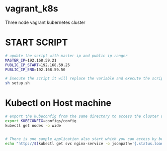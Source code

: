 # vagrant_k8s
Three node vagrant kubernetes cluster

# START SCRIPT

```bash
# update the script with master ip and public ip ranger
MASTER_IP=192.168.59.21
PUBLIC_IP_START=192.168.59.25
PUBLIC_IP_END=192.168.59.50

# Execute the script it will replace the variable and execute the scripst
sh setup.sh
```

# Kubectl on Host machine
```bash
# export the kubeconfig from the same directory to access the cluster using config
export KUBECONFIG=configs/config
kubectl get nodes -o wide


# There is one sample application also start which you can access by below url
echo "http://$(kubectl get svc nginx-service -o jsonpath='{.status.loadBalancer.ingress[0].ip}')"/
```

